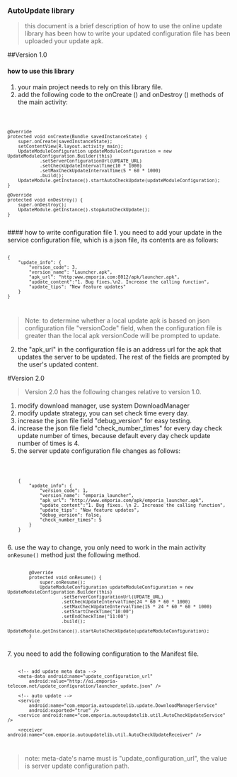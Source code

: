 ### AutoUpdate library
> this document is a brief description of how to use the online update library has been how to write your updated configuration file has been uploaded your update apk.

##Version 1.0
#### how to use this library
1. your main project needs to rely on this library file. 
2. add the following code to the onCreate () and onDestroy () methods of the main activity:

<code>

    @Override
    protected void onCreate(Bundle savedInstanceState) {
        super.onCreate(savedInstanceState);
        setContentView(R.layout.activity_main);
        UpdateModuleConfiguration updateModuleConfiguration = new UpdateModuleConfiguration.Builder(this)
                .setServerConfigurationUrl(UPDATE_URL)
                .setCheckUpdateIntervalTime(10 * 1000)
                .setMaxCheckUpdateIntervalTime(5 * 60 * 1000)
                .build();
        UpdateModule.getInstance().startAutoCheckUpdate(updateModuleConfiguration);
    }

    @Override
    protected void onDestroy() {
        super.onDestroy();
        UpdateModule.getInstance().stopAutoCheckUpdate();
    }
</code>
#### how to write configuration file
1. you need to add your update in the service configuration file, which is a json file, its contents are as follows:

<code>

	{
		"update_info": {
			"version_code": 3,
			"version_name": "Launcher.apk",
			"apk_url": "http:www.emporia.com:8012/apk/launcher.apk",
			"update_content":"1. Bug fixes.\n2. Increase the calling function",
			"update_tips": "New feature updates"
		}
	}
</code>

> Note: to determine whether a local update apk is based on json configuration file "versionCode" field, when the configuration file is greater than the local apk versionCode will be prompted to update.

2. the "apk_url" in the configuration file is an address url for the apk that updates the server to be updated. The rest of the fields are prompted by the user's updated content.

#Version 2.0
> Version 2.0 has the following changes relative to version 1.0.

1. modify download manager, use system DownloadManager
2. modify update strategy, you can set check time every day.
3. increase the json file field "debug_version" for easy testing.
4. increase the json file field "check_number_times" for every day check update number of times, because default
every day check update number of times is 4.
5. the server update configuration file changes as follows:
<code>

		{
	 		"update_info": {
	 			"version_code": 1,
	 			"version_name": "emporia_launcher",
	 			"apk_url": "http://www.emporia.com/apk/emporia_launcher.apk",
	 			"update_content":"1. Bug fixes. \n 2. Increase the calling function",
	 			"update_tips": "New feature updates",
	 			"debug_version": false,
	 			"check_number_times": 5
	 		} 
		}
</code> 
6. use the way to change, you only need to work in the main activity <code>onResume()</code> method just the following method.


<code>

	     	@Override
     		protected void onResume() {
     			super.onResume();
    			UpdateModuleConfiguration updateModuleConfiguration = new UpdateModuleConfiguration.Builder(this)
     					.setServerConfigurationUrl(UPDATE_URL)
     					.setCheckUpdateIntervalTime(24 * 60 * 60 * 1000)
      					.setMaxCheckUpdateIntervalTime(15 * 24 * 60 * 60 * 1000)
			        	.setStartCheckTime("10:00")
			        	.setEndCheckTime("11:00")
      					.build();
      			UpdateModule.getInstance().startAutoCheckUpdate(updateModuleConfiguration);
     		}
</code>
7. you need to add the following configuration to the Manifest file.
<code>
	
        <!-- add update meta data -->
        <meta-data android:name="update_configuration_url" 
            android:value="http://ai.emporia-telecom.net/update_configuration/launcher_update.json" />

        <!-- auto update -->
        <service
            android:name="com.emporia.autoupdatelib.update.DownloadManagerService"
            android:exported="true" />
        <service android:name="com.emporia.autoupdatelib.util.AutoCheckUpdateService" />

        <receiver android:name="com.emporia.autoupdatelib.util.AutoCheckUpdateReceiver" />
</code>

>note: meta-date's name must is "update_configuration_url", the value is server update configuration path.
